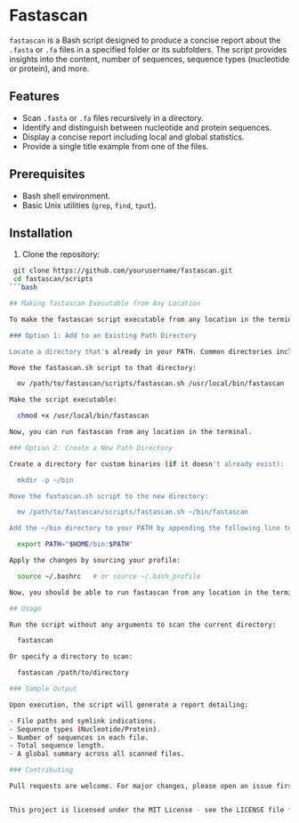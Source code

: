 # Fastascan

`fastascan` is a Bash script designed to produce a concise report about the `.fasta` or `.fa` files in a specified folder or its subfolders. The script provides insights into the content, number of sequences, sequence types (nucleotide or protein), and more.

## Features

- Scan `.fasta` or `.fa` files recursively in a directory.
- Identify and distinguish between nucleotide and protein sequences.
- Display a concise report including local and global statistics.
- Provide a single title example from one of the files.

## Prerequisites

- Bash shell environment.
- Basic Unix utilities (`grep`, `find`, `tput`).

## Installation

1. Clone the repository:
  
  ```bash
   git clone https://github.com/yourusername/fastascan.git
   cd fastascan/scripts
  ```bash

## Making fastascan Executable from Any Location

To make the fastascan script executable from any location in the terminal, you can add its directory to your system's PATH environment variable or move it to an existing directory in your PATH.

### Option 1: Add to an Existing Path Directory

Locate a directory that's already in your PATH. Common directories include /usr/local/bin or ~/bin (for local user binaries).

Move the fastascan.sh script to that directory:

    mv /path/to/fastascan/scripts/fastascan.sh /usr/local/bin/fastascan

Make the script executable:

    chmod +x /usr/local/bin/fastascan

Now, you can run fastascan from any location in the terminal.

### Option 2: Create a New Path Directory

Create a directory for custom binaries (if it doesn't already exist):

    mkdir -p ~/bin

Move the fastascan.sh script to the new directory:

    mv /path/to/fastascan/scripts/fastascan.sh ~/bin/fastascan

Add the ~/bin directory to your PATH by appending the following line to your .bashrc or .bash_profile file (assuming you're using Bash):

    export PATH="$HOME/bin:$PATH"

Apply the changes by sourcing your profile:

    source ~/.bashrc   # or source ~/.bash_profile

Now, you should be able to run fastascan from any location in the terminal.

## Usage

Run the script without any arguments to scan the current directory:

    fastascan

Or specify a directory to scan:

    fastascan /path/to/directory

### Sample Output

Upon execution, the script will generate a report detailing:

- File paths and symlink indications.
- Sequence types (Nucleotide/Protein).
- Number of sequences in each file.
- Total sequence length.
- A global summary across all scanned files.

### Contributing

Pull requests are welcome. For major changes, please open an issue first to discuss what you would like to change.


This project is licensed under the MIT License - see the LICENSE file for details.
